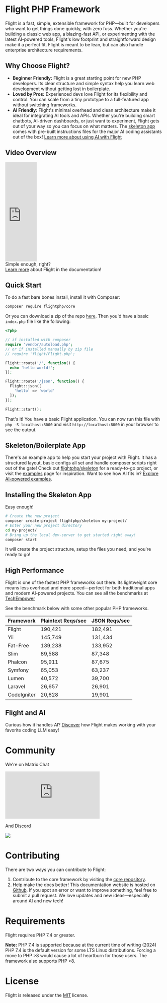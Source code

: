 # Flight PHP Framework

Flight is a fast, simple, extensible framework for PHP—built for developers who want to get things done quickly, with zero fuss. Whether you're building a classic web app, a blazing-fast API, or experimenting with the latest AI-powered tools, Flight's low footprint and straightforward design make it a perfect fit. Flight is meant to be lean, but can also handle enterprise architecture requirements.

## Why Choose Flight?

- **Beginner Friendly:** Flight is a great starting point for new PHP developers. Its clear structure and simple syntax help you learn web development without getting lost in boilerplate.
- **Loved by Pros:** Experienced devs love Flight for its flexibility and control. You can scale from a tiny prototype to a full-featured app without switching frameworks.
- **AI Friendly:** Flight's minimal overhead and clean architecture make it ideal for integrating AI tools and APIs. Whether you're building smart chatbots, AI-driven dashboards, or just want to experiment, Flight gets out of your way so you can focus on what matters. The [skeleton app](https://github.com/flightphp/skeleton) comes with pre-built instructions files for the major AI coding assistants out of the box! [Learn more about using AI with Flight](/learn/ai)

## Video Overview

<div class="flight-block-video">
  <div class="row">
    <div class="col-12 col-md-6 position-relative video-wrapper">
      <iframe class="video-bg" width="100vw" height="315" src="https://www.youtube.com/embed/VCztp1QLC2c?si=W3fSWEKmoCIlC7Z5" title="YouTube video player" frameborder="0" allow="accelerometer; autoplay; clipboard-write; encrypted-media; gyroscope; picture-in-picture; web-share" allowfullscreen></iframe>
    </div>
    <div class="col-12 col-md-6 fs-5 text-center mt-5 pt-5">
      <span class="flight-title-video">Simple enough, right?</span>
      <br>
      <a href="https://docs.flightphp.com/learn">Learn more</a> about Flight in the documentation!
    </div>
  </div>
</div>

## Quick Start

To do a fast bare bones install, install it with Composer:

```bash
composer require flightphp/core
```

Or you can download a zip of the repo [here](https://github.com/flightphp/core). Then you'd have a basic `index.php` file like the following:

```php
<?php

// if installed with composer
require 'vendor/autoload.php';
// or if installed manually by zip file
// require 'flight/Flight.php';

Flight::route('/', function() {
  echo 'hello world!';
});

Flight::route('/json', function() {
  Flight::json([
	'hello' => 'world'
  ]);
});

Flight::start();
```

That's it! You have a basic Flight application. You can now run this file with `php -S localhost:8000` and visit `http://localhost:8000` in your browser to see the output.

## Skeleton/Boilerplate App

There's an example app to help you start your project with Flight. It has a structured layout, basic configs all set and handle composer scripts right out of the gate! Check out [flightphp/skeleton](https://github.com/flightphp/skeleton) for a ready-to-go project, or visit the [examples](examples) page for inspiration. Want to see how AI fits in? [Explore AI-powered examples](/learn/ai).

## Installing the Skeleton App

Easy enough!

```bash
# Create the new project
composer create-project flightphp/skeleton my-project/
# Enter your new project directory
cd my-project/
# Bring up the local dev-server to get started right away!
composer start
```

It will create the project structure, setup the files you need, and you're ready to go!

## High Performance

Flight is one of the fastest PHP frameworks out there. Its lightweight core means less overhead and more speed—perfect for both traditional apps and modern AI-powered projects. You can see all the benchmarks at [TechEmpower](https://www.techempower.com/benchmarks/#section=data-r18&hw=ph&test=frameworks)

See the benchmark below with some other popular PHP frameworks.

| Framework | Plaintext Reqs/sec | JSON Reqs/sec |
| --------- | ------------ | ------------ |
| Flight      | 190,421    | 182,491 |
| Yii         | 145,749    | 131,434 |
| Fat-Free    | 139,238    | 133,952 |
| Slim        | 89,588     | 87,348  |
| Phalcon     | 95,911     | 87,675  |
| Symfony     | 65,053     | 63,237  |
| Lumen       | 40,572     | 39,700  |
| Laravel     | 26,657     | 26,901  |
| CodeIgniter | 20,628     | 19,901  |


## Flight and AI

Curious how it handles AI? [Discover](/learn/ai) how Flight makes working with your favorite coding LLM easy!

# Community

We're on Matrix Chat

[![Matrix](https://img.shields.io/matrix/flight-php-framework%3Amatrix.org?server_fqdn=matrix.org&style=social&logo=matrix)](https://matrix.to/#/#flight-php-framework:matrix.org)

And Discord

[![](https://dcbadge.limes.pink/api/server/https://discord.gg/Ysr4zqHfbX)](https://discord.gg/Ysr4zqHfbX)

# Contributing

There are two ways you can contribute to Flight:

1. Contribute to the core framework by visiting the [core repository](https://github.com/flightphp/core).
2. Help make the docs better! This documentation website is hosted on [Github](https://github.com/flightphp/docs). If you spot an error or want to improve something, feel free to submit a pull request. We love updates and new ideas—especially around AI and new tech!

# Requirements

Flight requires PHP 7.4 or greater.

**Note:** PHP 7.4 is supported because at the current time of writing (2024) PHP 7.4 is the default version for some LTS Linux distributions. Forcing a move to PHP >8 would cause a lot of heartburn for those users. The framework also supports PHP >8.

# License

Flight is released under the [MIT](https://github.com/flightphp/core/blob/master/LICENSE) license.
